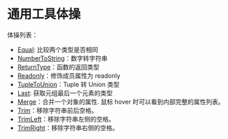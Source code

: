 # 通用工具体操

体操列表：

- [Equal](./Equal.ts): 比较两个类型是否相同
- [NumberToString](./NumberToString.ts)：数字转字符串
- [ReturnType](./ReturnType.ts)：函数的返回类型
- [Readonly](./Readonly.ts)：修饰成员属性为 readonly
- [TupleToUnion](./TupleToUnion.ts)：Tuple 转 Union 类型
- [Last](./Last.ts): 获取元组最后一个元素的类型
- [Merge](./Merge.ts)：合并一个对象的属性. 鼠标 hover 时可以看到内部完整的属性列表。
- [Trim](./Trim.ts)：移除字符串前后空格。
- [TrimLeft](./TrimLeft.ts)：移除字符串左侧的空格。
- [TrimRight](./TrimRight.ts)：移除字符串右侧的空格。
